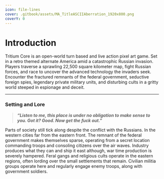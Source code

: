 ```yaml
---
icon: file-lines
cover: .gitbook/assets/MA_TitleASCIIAberration_1920x800.png
coverY: 0
---
```


# Introduction

Tritium Core is an open-world turn based and live action pixel art game.  Set in a retro themed alternate America amid a catastrophic Russian invasion. Players traverse a sprawling 22,500 square kilometer map, fight Russian forces, and race to uncover the advanced technology the invaders seek. Encounter the fractured remnants of the federal government, seductive foreign spies, legendary private military units, and disturbing cults in a gritty world steeped in espionage and deceit.

***

### Setting and Lore

> _**“Listen to me, this place is under no obligation to make sense to you. Got it? Good. Now get the fuck out.”**_

Parts of society still tick along despite the conflict with the Russians. In the western cities far from the eastern front. The remnant of the federal government makes themselves sparse, operating from a secret location commanding troops and consoling citizens over the air waves. Industry produces what they can and ship it east although, war time production is severely hampered. Feral gangs and religious cults operate in the eastern regions, often lording over the small settlements that remain. Civilian militia groups operate here and regularly engage enemy troops, along with government soldiers.&#x20;
